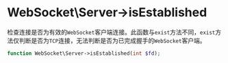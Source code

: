# WebSocket\Server->isEstablished

检查连接是否为有效的`WebSocket`客户端连接。此函数与`exist`方法不同，`exist`方法仅判断是否为`TCP`连接，无法判断是否为已完成握手的`WebSocket`客户端。

```php
function WebSocket\Server->isEstablished(int $fd);
```